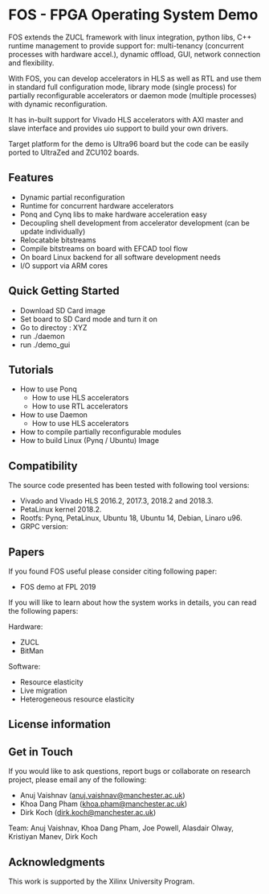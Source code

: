 # FOS - FPGA Operating System Demo

FOS extends the ZUCL framework with linux integration, python libs, C++ runtime management to provide support for: multi-tenancy (concurrent processes with hardware accel.), dynamic offload, GUI, network connection and flexibility.

With FOS, you can develop accelerators in HLS as well as RTL and use them in standard full configuration mode, library mode (single process) for partially reconfigurable accelerators or daemon mode (multiple processes) with dynamic reconfiguration. 

It has in-built support for Vivado HLS accelerators with AXI master and slave interface and provides uio support to build your own drivers. 

Target platform for the demo is Ultra96 board but the code can be easily ported to UltraZed and ZCU102 boards. 

## Features

- Dynamic partial reconfiguration
- Runtime for concurrent hardware accelerators
- Ponq and Cynq libs to make hardware acceleration easy 
- Decoupling shell development from accelerator development (can be update individually)
- Relocatable bitstreams
- Compile bitstreams on board with EFCAD tool flow
- On board Linux backend for all software development needs
- I/O support via ARM cores

## Quick Getting Started

- Download SD Card image
- Set board to SD Card mode and turn it on
- Go to directoy : XYZ
- run ./daemon
- run ./demo_gui

## Tutorials

- How to use Ponq
  - How to use HLS accelerators
  - How to use RTL accelerators
- How to use Daemon
  - How to use HLS accelerators
- How to compile partially reconfigurable modules
- How to build Linux (Pynq / Ubuntu) Image

## Compatibility

The source code presented has been tested with following tool versions:
- Vivado and Vivado HLS 2016.2, 2017.3, 2018.2 and 2018.3.
- PetaLinux kernel 2018.2.
- Rootfs: Pynq, PetaLinux, Ubuntu 18, Ubuntu 14, Debian, Linaro u96.
- GRPC version: 

## Papers

If you found FOS useful please consider citing following paper:

- FOS demo at FPL 2019

If you will like to learn about how the system works in details, you can read the following papers:

Hardware: 
- ZUCL
- BitMan

Software: 
- Resource elasticity
- Live migration 
- Heterogeneous resource elasticity


## License information



## Get in Touch 

If you would like to ask questions, report bugs or collaborate on research project, please email any of the following: 

- Anuj Vaishnav (anuj.vaishnav@manchester.ac.uk)
- Khoa Dang Pham (khoa.pham@manchester.ac.uk)
- Dirk Koch (dirk.koch@manchester.ac.uk)

Team:
Anuj Vaishnav, Khoa Dang Pham, Joe Powell, Alasdair Olway, Kristiyan Manev, Dirk Koch 

## Acknowledgments

This work is supported by the Xilinx University Program. 

